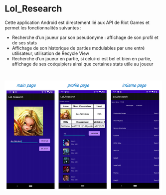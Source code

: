 # Lol_Research 
Cette application Android est directement lié aux API de Riot Games et permet les fonctionnalités suivantes :<br>

-	Recherche d’un joueur par son pseudonyme : affichage de son profil et de ses stats
-	Affichage de son historique de parties modulables par une entré utilisateur, utilisation de Recycle View
-	Recherche d’un joueur en partie, si celui-ci est bel et bien en partie, affichage de ses coéquipiers ainsi que certaines stats utile au joueur
<br>
<p align="center"><img src="Ressource-ReadMe/Activity.PNG"\></p>
